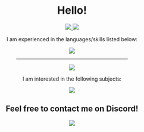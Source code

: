 <div id="header" align="center">
  <h1>Hello!</h1>
  <div id="badges">
    <a href="https://www.linkedin.com/in/37743-yibg">
      <img src="https://img.shields.io/static/v1?style=for-the-badge&logo=linkedin&label=LinkedIn&labelColor=blue&message=Yousef%20Gomaa&color=gray"/>
    <a href="https://app.datacamp.com/profile/yousefgomaa">
      <img src="https://img.shields.io/static/v1?style=for-the-badge&logo=datacamp&label=DataCamp&labelColor=white&message=Yousef%20Gomaa&color=gray"/>
    </a>
  </div>
  <div id="languages">
    <p>I am experienced in the languages/skills listed below:</p>
    <a href="#"><img src="https://skillicons.dev/icons?i=godot,cpp,cs,c,r,py,vim,linux,bash,matlab,git,arduino,dotnet,html,css&perline=5"/>
    </a>
  </div>
  <hr width=300>
  <div id="stats">
      <a href="#">
        <img src="https://github-readme-stats.vercel.app/api/top-langs/?username=37743&theme=tokyonight&layout=donut"/>
      </a>
  </div>
  <div id="languages">
    <p>I am interested in the following subjects:</p>
    <a href="#">
      <img src="https://skillicons.dev/icons?i=mysql,godot,js,java,kotlin,rust,php"/>
    </a>
  </div>
  <div>
    <h2> Feel free to contact me on Discord!</h2>
    <a href="#">
      <img src="https://img.shields.io/static/v1?style=for-the-badge&logo=discord&label=Discord&labelColor=white&message=37743&color=gray"/>
    </a>
  </div>
</div>
